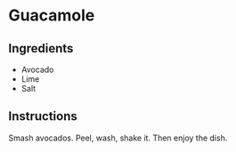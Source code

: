 # Guacamole

## Ingredients
* Avocado
* Lime
* Salt

## Instructions

Smash avocados.
Peel, wash, shake it.
Then enjoy the dish.
